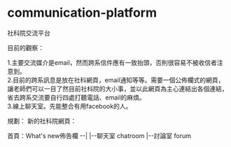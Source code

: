 # communication-platform
社科院交流平台  

目前的觀察：  
  
1.主要交流媒介是email，然而跨系信件應有一致抬頭，否則很容易不被收信者注意到。  
2.目前的跨系訊息是放在社科網頁，email通知等等。需要一個公佈欄式的網頁，讓老師們可以一目了然目前社枓院的大小事，並以此網頁為主心連結出各個連結，省去跨系交流要自行四處打聽電話、email的麻煩。  
3.線上聊天室。先能整合有用facebook的人。  


規劃：
新的社科院網頁：

首頁：What's new佈告欄
--|
  |--聊天室 chatroom
  |--討論室 forum
